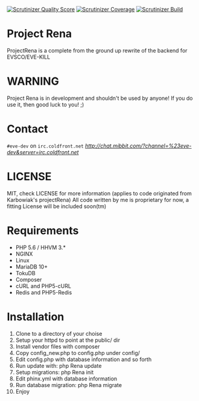 [![Scrutinizer Quality Score](https://scrutinizer-ci.com/g/EVE-KILL/projectRena/badges/quality-score.png?b=master)](https://scrutinizer-ci.com/g/EVE-KILL/projectRena/)
[![Scrutinizer Coverage](https://scrutinizer-ci.com/g/EVE-KILL/projectRena/badges/coverage.png?b=master)](https://scrutinizer-ci.com/g/EVE-KILL/projectRena/)
[![Scrutinizer Build](https://scrutinizer-ci.com/g/EVE-KILL/projectRena/badges/build.png?b=master)](https://scrutinizer-ci.com/g/EVE-KILL/projectRena/)

# Project Rena
ProjectRena is a complete from the ground up rewrite of the backend for EVSCO/EVE-KILL

# WARNING
Project Rena is in development and shouldn't be used by anyone!
If you do use it, then good luck to you! ;)

# Contact
`#eve-dev` on `irc.coldfront.net`
_http://chat.mibbit.com/?channel=%23eve-dev&server=irc.coldfront.net_

# LICENSE
MIT, check LICENSE for more information
(applies to code originated from Karbowiak's projectRena)
All code written by me is proprietary for now, a fitting License will be included soon(tm)

# Requirements
- PHP 5.6 / HHVM 3.*
- NGINX
- Linux
- MariaDB 10+
- TokuDB
- Composer
- cURL and PHP5-cURL
- Redis and PHP5-Redis

# Installation
1. Clone to a directory of your choise
2. Setup your httpd to point at the public/ dir
3. Install vendor files with composer
4. Copy config_new.php to config.php under config/
5. Edit config.php with database information and so forth
6. Run update with: php Rena update
7. Setup migrations: php Rena init
8. Edit phinx.yml with database information
9. Run database migration: php Rena migrate
10. Enjoy
